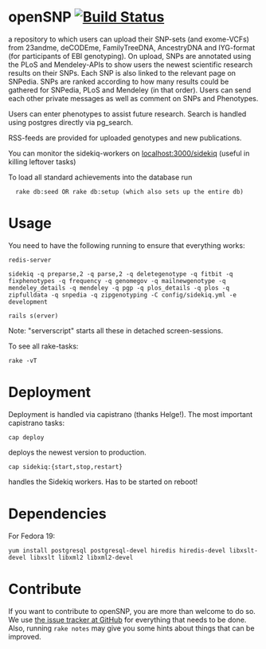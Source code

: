 # openSNP [![Build Status](https://travis-ci.org/gedankenstuecke/snpr.svg?branch=master)](https://travis-ci.org/gedankenstuecke/snpr)

a repository to which users can upload their SNP-sets (and exome-VCFs) from 23andme, deCODEme, FamilyTreeDNA, AncestryDNA and IYG-format (for participants of EBI genotyping). On upload, SNPs are annotated using the PLoS and Mendeley-APIs to show users the newest scientific research results on their SNPs. Each SNP is also linked to the relevant page on SNPedia. SNPs are ranked according to how many results could be gathered for SNPedia, PLoS and Mendeley (in that order). Users can send each other private messages as well as comment on SNPs and Phenotypes. 

Users can enter phenotypes to assist future research. Search is handled using postgres directly via pg_search.

RSS-feeds are provided for uploaded genotypes and new publications. 

You can monitor the sidekiq-workers on [localhost:3000/sidekiq](http://localhost:3000/sidekiq) (useful in killing leftover tasks)

To load all standard achievements into the database run 
  
```
  rake db:seed OR rake db:setup (which also sets up the entire db)
```

# Usage

You need to have the following running to ensure that everything works:

```
redis-server

sidekiq -q preparse,2 -q parse,2 -q deletegenotype -q fitbit -q fixphenotypes -q frequency -q genomegov -q mailnewgenotype -q mendeley_details -q mendeley -q pgp -q plos_details -q plos -q zipfulldata -q snpedia -q zipgenotyping -C config/sidekiq.yml -e development

rails s(erver)
```

Note: "serverscript" starts all these in detached screen-sessions.

To see all rake-tasks:

```
rake -vT
```

# Deployment

Deployment is handled via capistrano (thanks Helge!). The most important capistrano tasks:
 
```
cap deploy
```

deploys the newest version to production.

```
cap sidekiq:{start,stop,restart}
```

handles the Sidekiq workers. Has to be started on reboot!

# Dependencies

For Fedora 19:

```
yum install postgresql postgresql-devel hiredis hiredis-devel libxslt-devel libxslt libxml2 libxml2-devel
```

# Contribute

If you want to contribute to openSNP, you are more than welcome to do so. We use [the issue tracker at GitHub](https://github.com/gedankenstuecke/snpr/issues) for
everything that needs to be done. Also, running `rake notes` may give you some
hints about things that can be improved.
